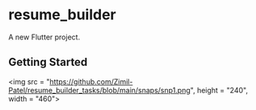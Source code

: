 # resume_builder

A new Flutter project.

## Getting Started

<img src = "https://github.com/Zimil-Patel/resume_builder_tasks/blob/main/snaps/snp1.png", height = "240", width = "460">
